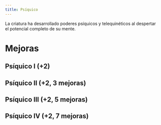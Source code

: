 ```yaml
---
title: Psíquico
---
```


La criatura ha desarrollado poderes psíquicos y telequinéticos al despertar el potencial completo de su mente.

# Mejoras

## Psíquico I (+2)

## Psíquico II (+2, 3 mejoras)

## Psíquico III (+2, 5 mejoras)

## Psíquico IV (+2, 7 mejoras)

